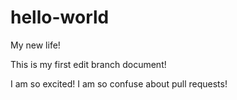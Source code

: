 # hello-world
My new life!

This is my first edit branch document!

I am so excited!
I am so confuse about pull requests!
